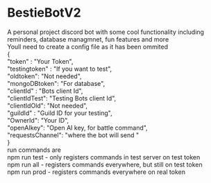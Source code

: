 # BestieBotV2
A personal project discord bot with some cool functionality including reminders, database managmnet, fun features and more<br />
Youll need to create a config file as it has been ommited<br />
{<br />
   "token" : "Your Token",<br />
   "testingtoken" : "If you want to test",<br />
   "oldtoken": "Not needed",<br />
   "mongoDBtoken": "For database",<br />
   "clientId" : "Bots client Id",<br />
   "clientIdTest": "Testing Bots client Id",<br />
   "clientIdOld": "Not needed",<br />
   "guildId" : "Guild ID for your testing",<br />
   "OwnerId": "Your ID", <br />
   "openAIkey": "Open AI key, for battle command",<br />
   "requestsChannel": "where the bot will send "<br />
}<br />
run commands are<br />
npm run test  - only registers commands in test server on test token<br />
npm run all   - registers commands everywhere, but still on test token<br />
npm run prod  - registers commands everywhere on real token<br />
